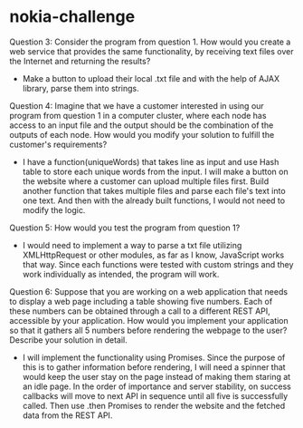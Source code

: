 # nokia-challenge

Question 3: Consider the program from question 1. How would you create a web service that provides the same functionality, by receiving text files over the
Internet and returning the results?

- Make a button to upload their local .txt file and with the help of AJAX library, parse them into strings.

Question 4: Imagine that we have a customer interested in using our program from question 1 in a computer cluster, where each node has access to an input
file and the output should be the combination of the outputs of each node. How would you modify your solution to fulfill the customer's
requirements?

- I have a function(uniqueWords) that takes line as input and use Hash table to store each unique words from the input. I will make a button on the website where a customer can upload multiple files first. Build another function that takes multiple files and parse each file's text into one text. And then with the already built functions, I would not need to modify the logic.

Question 5: How would you test the program from question 1?

- I would need to implement a way to parse a txt file utilizing XMLHttpRequest or other modules, as far as I know, JavaScript works that way. Since each functions were tested with custom strings and they work individually as intended, the program will work.

Question 6: Suppose that you are working on a web application that needs to display a web page including a table showing five numbers. Each of these
numbers can be obtained through a call to a different REST API, accessible by your application. How would you implement your application so
that it gathers all 5 numbers before rendering the webpage to the user? Describe your solution in detail.

- I will implement the functionality using Promises. Since the purpose of this is to gather information before rendering, I will need a spinner that would keep the user stay on the page instead of making them staring at an idle page. In the order of importance and server stability, on success callbacks will move to next API in sequence until all five is successfully called. Then use .then Promises to render the website and the fetched data from the REST API.
